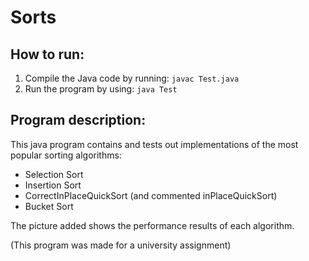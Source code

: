 # Sorts

## How to run:
1. Compile the Java code by running: `javac Test.java`
2. Run the program by using: `java Test`

## Program description:
This java program contains and tests out implementations of the most popular sorting algorithms:
- Selection Sort
- Insertion Sort
- CorrectInPlaceQuickSort (and commented inPlaceQuickSort)
- Bucket Sort

The picture added shows the performance results of each algorithm.

(This program was made for a university assignment)

